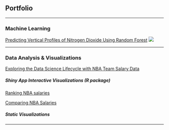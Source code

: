 ## Portfolio

---

### Machine Learning

[Predicting Vertical Profiles of Nitrogen Dioxide Using Random Forest]()
![]("/images/average_both_profile.jpeg")

---

### Data Analysis & Visualizations

[Exploring the Data Science Lifecycle with NBA Team Salary Data](/nba_report.html)


##### Shiny App Interactive Visualizations (R package)

[Ranking NBA salaries](https://jenny-projects.shinyapps.io/NBA-barplot/)

[Comparing NBA Salaries](https://jenny-projects.shinyapps.io/NBA-lineplot/)


##### Static Visualizations


---
